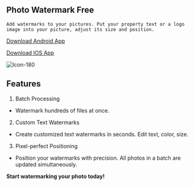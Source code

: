 ## Photo Watermark Free
```
Add watermarks to your pictures. Put your property text or a logo image into your picture, adjust its size and position.
```
[Download Android App](https://play.google.com/store/apps/details?id=com.photowatermarkfree)

[Download IOS App](https://play.google.com/store/apps/details?id=com.photowatermarkfree)

![Icon-180](https://user-images.githubusercontent.com/1918294/97402186-b15b4d80-1924-11eb-83f2-c6dc3bcb5bb5.png)

## Features

1. Batch Processing
- Watermark hundreds of files at once.

2. Custom Text Watermarks
- Create customized text watermarks in seconds. Edit text, color, size.

3. Pixel-perfect Positioning
- Position your watermarks with precision. All photos in a batch are updated simultaneously.

**Start watermarking your photo today!**
